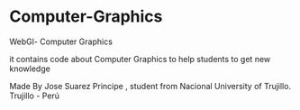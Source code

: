 # Computer-Graphics
WebGl- Computer Graphics

it contains code about Computer Graphics to help students to get new knowledge

Made By Jose Suarez Principe , student from Nacional University of Trujillo.
Trujillo - Perú
